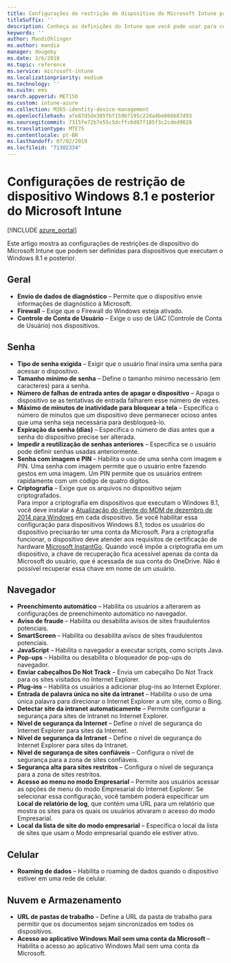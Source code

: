 ```yaml
---
title: Configurações de restrição de dispositivo do Microsoft Intune para dispositivos que executam o Windows 8.1
titleSuffix: ''
description: Conheça as definições do Intune que você pode usar para controlar configurações e as funcionalidades do dispositivo nos dispositivos que executam o Windows 8.1.
keywords: ''
author: MandiOhlinger
ms.author: mandia
manager: dougeby
ms.date: 3/6/2018
ms.topic: reference
ms.service: microsoft-intune
ms.localizationpriority: medium
ms.technology: ''
ms.suite: ems
search.appverid: MET150
ms.custom: intune-azure
ms.collection: M365-identity-device-management
ms.openlocfilehash: afe87d5de385fbf159b7195c22da4be866b87d93
ms.sourcegitcommit: 7315fe72b7e55c5dcffc6d87f185f3c2cded9028
ms.translationtype: MTE75
ms.contentlocale: pt-BR
ms.lasthandoff: 07/02/2019
ms.locfileid: "71302334"
---
```

# <a name="microsoft-intune-windows-81-and-later-device-restriction-settings"></a>Configurações de restrição de dispositivo Windows 8.1 e posterior do Microsoft Intune

[!INCLUDE [azure_portal](./includes/azure_portal.md)]

Este artigo mostra as configurações de restrições de dispositivo do Microsoft Intune que podem ser definidas para dispositivos que executam o Windows 8.1 e posterior.


## <a name="general"></a>Geral

- **Envio de dados de diagnóstico** – Permite que o dispositivo envie informações de diagnóstico à Microsoft.
- **Firewall** – Exige que o Firewall do Windows esteja ativado.
- **Controle de Conta de Usuário** – Exige o uso de UAC (Controle de Conta de Usuário) nos dispositivos.

## <a name="password"></a>Senha
- **Tipo de senha exigida** – Exigir que o usuário final insira uma senha para acessar o dispositivo.
- **Tamanho mínimo de senha** – Define o tamanho mínimo necessário (em caracteres) para a senha.
- **Número de falhas de entrada antes de apagar o dispositivo** – Apaga o dispositivo se as tentativas de entrada falharem esse número de vezes.
- **Máximo de minutos de inatividade para bloquear a tela** – Especifica o número de minutos que um dispositivo deve permanecer ocioso antes que uma senha seja necessária para desbloqueá-lo.
- **Expiração da senha (dias)** – Especifica o número de dias antes que a senha do dispositivo precise ser alterada.
- **Impedir a reutilização de senhas anteriores** – Especifica se o usuário pode definir senhas usadas anteriormente.
- **Senha com imagem e PIN** – Habilita o uso de uma senha com imagem e PIN. Uma senha com imagem permite que o usuário entre fazendo gestos em uma imagem. Um PIN permite que os usuários entrem rapidamente com um código de quatro dígitos.
- **Criptografia** – Exige que os arquivos no dispositivo sejam criptografados.<br>Para impor a criptografia em dispositivos que executam o Windows 8.1, você deve instalar a [Atualização do cliente do MDM de dezembro de 2014 para Windows](https://support.microsoft.com/kb/3013816) em cada dispositivo.
Se você habilitar essa configuração para dispositivos Windows 8.1, todos os usuários do dispositivo precisarão ter uma conta da Microsoft.
Para a criptografia funcionar, o dispositivo deve atender aos requisitos de certificação de hardware [Microsoft InstantGo](https://blogs.windows.com/windowsexperience/2014/06/19/instantgo-a-better-way-to-sleep/#IBHULcTfI4PokO8X.97).
Quando você impõe a criptografia em um dispositivo, a chave de recuperação fica acessível apenas da conta da Microsoft do usuário, que é acessada de sua conta do OneDrive. Não é possível recuperar essa chave em nome de um usuário. 



## <a name="browser"></a>Navegador
- **Preenchimento automático** – Habilita os usuários a alterarem as configurações de preenchimento automático no navegador.
- **Aviso de fraude** – Habilita ou desabilita avisos de sites fraudulentos potenciais.
- **SmartScreen** – Habilita ou desabilita avisos de sites fraudulentos potenciais.
- **JavaScript** – Habilita o navegador a executar scripts, como scripts Java.
- **Pop-ups** – Habilita ou desabilita o bloqueador de pop-ups do navegador.
- **Enviar cabeçalhos Do Not Track** – Envia um cabeçalho Do Not Track para os sites visitados no Internet Explorer.
- **Plug-ins** – Habilita os usuários a adicionar plug-ins ao Internet Explorer.
- **Entrada de palavra única no site da intranet** – Habilita o uso de uma única palavra para direcionar o Internet Explorer a um site, como o Bing.
- **Detectar site da intranet automaticamente** – Permite configurar a segurança para sites de intranet no Internet Explorer.
- **Nível de segurança da Internet** – Define o nível de segurança do Internet Explorer para sites da Internet.
- **Nível de segurança da Intranet** – Define o nível de segurança do Internet Explorer para sites da Intranet.
- **Nível de segurança de sites confiáveis** – Configura o nível de segurança para a zona de sites confiáveis.
- **Segurança alta para sites restritos** – Configura o nível de segurança para a zona de sites restritos.
- **Acesso ao menu no modo Empresarial** – Permite aos usuários acessar as opções de menu do modo Empresarial do Internet Explorer.
Se selecionar essa configuração, você também poderá especificar um **Local de relatório de log**, que contém uma URL para um relatório que mostra os sites para os quais os usuários ativaram o acesso do modo Empresarial.
- **Local da lista de site do modo empresarial** – Especifica o local da lista de sites que usam o Modo empresarial quando ele estiver ativo.

## <a name="cellular"></a>Celular
- **Roaming de dados** – Habilita o roaming de dados quando o dispositivo estiver em uma rede de celular.

## <a name="cloud-and-storage"></a>Nuvem e Armazenamento
- **URL de pastas de trabalho** – Define a URL da pasta de trabalho para permitir que os documentos sejam sincronizados em todos os dispositivos.
- **Acesso ao aplicativo Windows Mail sem uma conta da Microsoft** – Habilita o acesso ao aplicativo Windows Mail sem uma conta da Microsoft.
